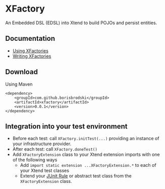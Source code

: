 # XFactory


An Embedded DSL (EDSL) into Xtend to build POJOs and persist entities.

## Documentation

* [Using XFactories](http://borisbrodski.github.io/xfactory/xfactory/doc-gen/org/github/xfactory/testset1/UsingXFactoryToCreateAndPersistEntitiesSpec.html)
* [Writing XFactories](http://borisbrodski.github.io/xfactory/xfactory/doc-gen/org/github/xfactory/testset1/WritingXFactoriesSpec.html)


## Download

Using Maven

```
<dependency>
	<groupId>com.github.borisbrodski</groupId>
	<artifactId>xfactory</artifactId>
	<version>0.0.1</version>
</dependency>
```

## Integration into your test environment

* Before each test: call `XFactory.initTest(...)` providing an instance of your infrastructure provider.
* After each test: call `XFactory.doneTest()`
* Add `XFactoryExtension` class to your Xtend extension imports with one of the following ways
  * Add `import static extension ...XFactoryExtension.*` to each of your Xtend test classes
  * Extend your [JUnit Rule](http://stackoverflow.com/questions/13489388/how-junit-rule-works) or abstract test class from the `XFactoryExtension` class.
